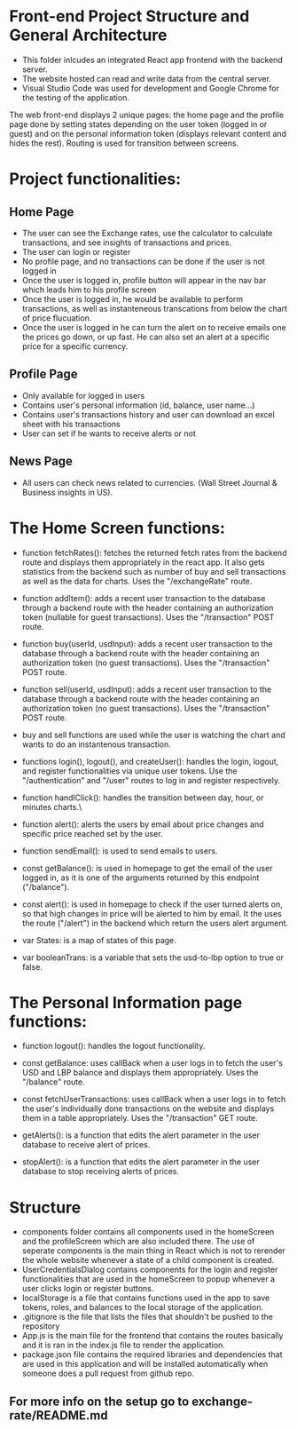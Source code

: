 # Front-end Project Structure and General Architecture

- This folder inlcudes an integrated React app frontend with the backend server.
- The website hosted can read and write data from the central server.
- Visual Studio Code was used for development and Google Chrome for the testing of the application.

The web front-end displays 2 unique pages: the home page and the profile page done by setting states depending on
the user token (logged in or guest) and on the personal information token (displays relevant content and hides the rest). Routing is used for transition between screens.

# Project functionalities:
## Home Page
- The user can see the Exchange rates, use the calculator to calculate transactions, and see insights of transactions and prices.
- The user can login or register
- No profile page, and no transactions can be done if the user is not logged in
- Once the user is logged in, profile button will appear in the nav bar which leads him to his profile screen
- Once the user is logged in, he would be available to perform transactions, as well as instanteneous transcations from below the chart of price flucuation.
- Once the user is logged in he can turn the alert on to receive emails one the prices go down, or up fast. He can also set an alert at a specific price for a specific currency.

## Profile Page
- Only available for logged in users
- Contains user's personal information (id, balance, user name...)
- Contains user's transactions history and user can download an excel sheet with his transactions
- User can set if he wants to receive alerts or not

## News Page
- All users can check news related to currencies. (Wall Street Journal & Business insights in US).

# The Home Screen functions:

- function fetchRates(): fetches the returned fetch rates from the backend route and displays them appropriately in the react app. It also gets statistics from the backend such as number of buy and sell transactions as well as the data for charts. Uses the "/exchangeRate" route. 

- function addItem(): adds a recent user transaction to the database through a backend route with the header containing an authorization token (nullable for guest transactions).  Uses the "/transaction" POST route. 

- function buy(userId, usdInput): adds a recent user transaction to the database through a backend route with the header containing an authorization token (no guest transactions). Uses the "/transaction" POST route.

- function sell(userId, usdInput): adds a recent user transaction to the database through a backend route with the header containing an authorization token (no guest transactions). Uses the "/transaction" POST route.

- buy and sell functions are used while the user is watching the chart and wants to do an instantenous transaction.

- functions login(), logout(), and createUser(): handles the login, logout, and register functionalities via unique user tokens.  Use the "/authentication" and "/user"  routes to log in and register respectively. 

- function handlClick(): handles the transition between day, hour, or minutes charts.\

- function alert(): alerts the users by email about price changes and specific price reached set by the user.

- function sendEmail(): is used to send emails to users.

- const getBalance(): is used in homepage to get the email of the user logged in, as it is one of the arguments returned by this endpoint ("/balance").

- const alert(): is used in homepage to check if the user turned alerts on, so that high changes in price will be alerted to him by email. It the uses the route ("/alert") in the backend which return the users alert argument.

- var States: is a map of states of this page.

- var booleanTrans: is a variable that sets the usd-to-lbp option to true or false.

# The Personal Information page functions:

- function logout(): handles the logout functionality.

- const getBalance: uses callBack when a user logs in to fetch the user's USD and LBP balance and displays them appropriately.  Uses the "/balance" route.

- const fetchUserTransactions: uses callBack when a user logs in to fetch the user's individually done transactions on the website and displays them in a table appropriately.  Uses the "/transaction" GET route.

- getAlerts(): is a function that edits the alert parameter in the user database to receive alert of prices.

- stopAlert(): is a function that edits the alert parameter in the user database to stop receiving alerts of prices.

# Structure
- components folder contains all components used in the homeScreen and the profileScreen which are also included there. The use of seperate components is the main thing in React which is not to rerender the whole website whenever a state of a child component is created.
- UserCredentialsDialog contains components for the login and register functionalities that are used in the homeScreen to popup whenever a user clicks login or register buttons.
- localStorage is a file that contains functions used in the app to save tokens, roles, and balances to the local storage of the application.
- .gitignore is the file that lists the files that shouldn't be pushed to the repository
- App.js is the main file for the frontend that contains the routes basically and it is ran in the index.js file to render the application.
- package.json file contains the required libraries and dependencies that are used in this application and will be installed automatically when someone does a pull request from github repo.

## For more info on the setup go to exchange-rate/README.md